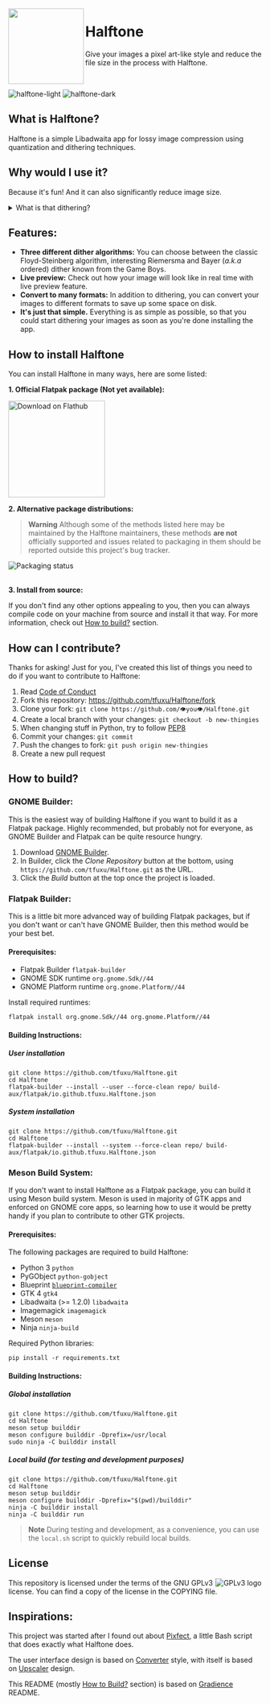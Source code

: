 <img src="data/icons/hicolor/scalable/apps/io.github.tfuxu.Halftone.svg" align="left" height="150px" vspace="10px">

Halftone
======

Give your images a pixel art-like style and reduce the file size in the process with Halftone.

<br>

![halftone-light](data/screenshots/halftone-light.png#gh-light-mode-only)
![halftone-dark](data/screenshots/halftone-dark.png#gh-dark-mode-only)

## What is Halftone?
Halftone is a simple Libadwaita app for lossy image compression using quantization and dithering techniques.

## Why would I use it?
Because it's fun! And it can also significantly reduce image size.

<details>
<summary>What is that dithering?</summary>
Dithering is a technique used by old systems with a limited color range to more accurately display graphics containing higher amount of colors than what the device can handle. It was commonly used in early Macintosh computers, Nintendo Game Boy and many other systems from the 80s and 90s.

##### Wanna learn more about how dithering works? 
Check out [this<sup>↗</sup>](https://surma.dev/things/ditherpunk/) article which nicely explains how dithering argorithms works (warning, math!) and shows most popular dithering algorithms in action.
</details>

## Features:
- **Three different dither algorithms:**
  You can choose between the classic Floyd-Steinberg algorithm, interesting Riemersma and Bayer (_a.k.a_ ordered) dither known from the Game Boys.
- **Live preview:**
  Check out how your image will look like in real time with live preview feature.
- **Convert to many formats:**
  In addition to dithering, you can convert your images to different formats to save up some space on disk.
- **It's just that simple.**
  Everything is as simple as possible, so that you could start dithering your images as soon as you're done installing the app.

## How to install Halftone
You can install Halftone in many ways, here are some listed:

**1. Official Flatpak package (Not yet available):**

<a href='https://flathub.org/apps/details/io.github.tfuxu.Halftone'>
  <img width='192' alt='Download on Flathub' src='https://flathub.org/assets/badges/flathub-badge-i-en.png'/>
</a><br>

**2. Alternative package distributions:**
> **Warning**
> Although some of the methods listed here may be maintained by the Halftone maintainers, these methods **are not** officially supported and issues related to packaging in them should be reported outside this project's bug tracker.

<a href="https://repology.org/project/halftone/versions">
    <img src="https://repology.org/badge/vertical-allrepos/halftone.svg" alt="Packaging status" align="left">
</a><br><br>

**3. Install from source:**

If you don't find any other options appealing to you, then you can always compile code on your machine from source and install it that way. For more information, check out [How to build?](#how-to-build) section.

## How can I contribute?
Thanks for asking! Just for you, I've created this list of things you need to do if you want to contribute to Halftone:
1. Read [Code of Conduct](CODE_OF_CONDUCT.md)
2. Fork this repository: https://github.com/tfuxu/Halftone/fork
3. Clone your fork: `git clone https://github.com/👁️you👁️/Halftone.git`
4. Create a local branch with your changes: `git checkout -b new-thingies`
5. When changing stuff in Python, try to follow [PEP8](https://pep8.org/)
6. Commit your changes: `git commit`
7. Push the changes to fork: `git push origin new-thingies`
8. Create a new pull request

## How to build?

### GNOME Builder:
This is the easiest way of building Halftone if you want to build it as a Flatpak package. Highly recommended, but probably not for everyone, as GNOME Builder and Flatpak can be quite resource hungry.

1. Download [GNOME Builder](https://flathub.org/apps/details/org.gnome.Builder).
2. In Builder, click the _Clone Repository_ button at the bottom, using `https://github.com/tfuxu/Halftone.git` as the URL.
3. Click the _Build_ button at the top once the project is loaded.

### Flatpak Builder:
This is a little bit more advanced way of building Flatpak packages, but if you don't want or can't have GNOME Builder, then this method would be your best bet.

#### Prerequisites:

- Flatpak Builder `flatpak-builder`
- GNOME SDK runtime `org.gnome.Sdk//44`
- GNOME Platform runtime `org.gnome.Platform//44`

Install required runtimes:
```shell
flatpak install org.gnome.Sdk//44 org.gnome.Platform//44
```

#### Building Instructions:

##### User installation
```shell
git clone https://github.com/tfuxu/Halftone.git
cd Halftone
flatpak-builder --install --user --force-clean repo/ build-aux/flatpak/io.github.tfuxu.Halftone.json
```

##### System installation
```shell
git clone https://github.com/tfuxu/Halftone.git
cd Halftone
flatpak-builder --install --system --force-clean repo/ build-aux/flatpak/io.github.tfuxu.Halftone.json
```

### Meson Build System:
If you don't want to install Halftone as a Flatpak package, you can build it using Meson build system. Meson is used in majority of GTK apps and enforced on GNOME core apps, so learning how to use it would be pretty handy if you plan to contribute to other GTK projects.

#### Prerequisites:

The following packages are required to build Halftone:

- Python 3 `python`
- PyGObject `python-gobject`
- Blueprint [`blueprint-compiler`](https://jwestman.pages.gitlab.gnome.org/blueprint-compiler/setup.html)
- GTK 4 `gtk4`
- Libadwaita (>= 1.2.0) `libadwaita`
- Imagemagick `imagemagick`
- Meson `meson`
- Ninja `ninja-build`

Required Python libraries:

```shell
pip install -r requirements.txt
```

#### Building Instructions:

##### Global installation

```shell
git clone https://github.com/tfuxu/Halftone.git
cd Halftone
meson setup builddir
meson configure builddir -Dprefix=/usr/local
sudo ninja -C builddir install
```

##### Local build (for testing and development purposes)

```shell
git clone https://github.com/tfuxu/Halftone.git
cd Halftone
meson setup builddir
meson configure builddir -Dprefix="$(pwd)/builddir"
ninja -C builddir install
ninja -C builddir run
```

> **Note** 
> During testing and development, as a convenience, you can use the `local.sh` script to quickly rebuild local builds.

## License
<p>
<img src="https://www.gnu.org/graphics/gplv3-with-text-136x68.png" alt="GPLv3 logo" align="right">
This repository is licensed under the terms of the GNU GPLv3 license. You can find a copy of the license in the COPYING file.
</p>

## Inspirations:
This project was started after I found out about [Pixfect](https://github.com/daudix-UFO/Pixfect), a little Bash script that does exactly what Halftone does.

The user interface design is based on [Converter](https://gitlab.com/adhami3310/Converter) style, with itself is based on [Upscaler](https://gitlab.com/TheEvilSkeleton/Upscaler) design.

This README (mostly [How to Build?](#how-to-build) section) is based on [Gradience](https://github.com/GradienceTeam/Gradience) README.
